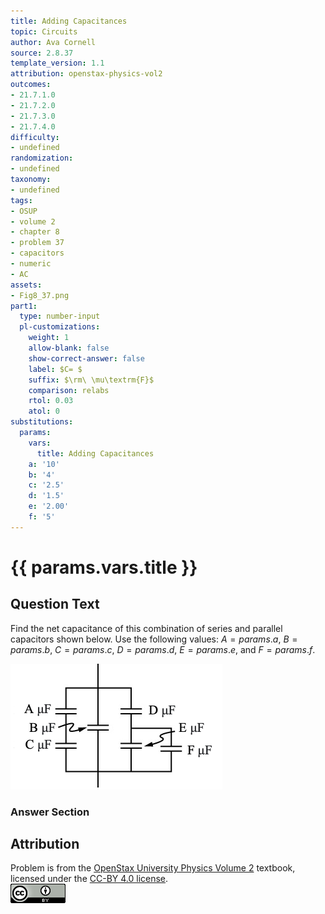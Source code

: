 ```yaml
---
title: Adding Capacitances
topic: Circuits
author: Ava Cornell
source: 2.8.37
template_version: 1.1
attribution: openstax-physics-vol2
outcomes:
- 21.7.1.0
- 21.7.2.0
- 21.7.3.0
- 21.7.4.0
difficulty:
- undefined
randomization:
- undefined
taxonomy:
- undefined
tags:
- OSUP
- volume 2
- chapter 8
- problem 37
- capacitors
- numeric
- AC
assets:
- Fig8_37.png
part1:
  type: number-input
  pl-customizations:
    weight: 1
    allow-blank: false
    show-correct-answer: false
    label: $C= $
    suffix: $\rm\ \mu\textrm{F}$
    comparison: relabs
    rtol: 0.03
    atol: 0
substitutions:
  params:
    vars:
      title: Adding Capacitances
    a: '10'
    b: '4'
    c: '2.5'
    d: '1.5'
    e: '2.00'
    f: '5'
---
```

# {{ params.vars.title }}
## Question Text

Find the net capacitance of this combination of series and parallel capacitors shown below. Use the following values: $A = {{params.a }}$, $B = {{params.b }}$, $C = {{params.c }}$, $D = {{params.d }}$, $E = {{params.e }}$, and $F = {{params.f }}$.

<img src="Fig8_37.png">

### Answer Section

## Attribution

Problem is from the [OpenStax University Physics Volume 2](https://openstax.org/details/books/university-physics-volume-2) textbook, licensed under the [CC-BY 4.0 license](https://creativecommons.org/licenses/by/4.0/).<br>![Image representing the Creative Commons 4.0 BY license.](https://raw.githubusercontent.com/firasm/bits/master/by.png)
